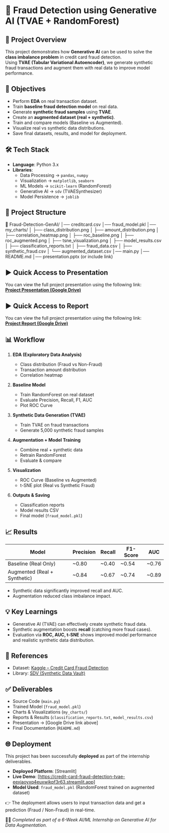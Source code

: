 # 🚀 Fraud Detection using Generative AI (TVAE + RandomForest)

## 📌 Project Overview
This project demonstrates how **Generative AI** can be used to solve the **class imbalance problem** in credit card fraud detection.  
Using **TVAE (Tabular Variational Autoencoder)**, we generate synthetic fraud transactions and augment them with real data to improve model performance.



## 🎯 Objectives
- Perform **EDA** on real transaction dataset.  
- Train **baseline fraud detection model** on real data.  
- Generate **synthetic fraud samples** using **TVAE**.  
- Create an **augmented dataset (real + synthetic)**.  
- Train and compare models (Baseline vs Augmented).  
- Visualize real vs synthetic data distributions.  
- Save final datasets, results, and model for deployment.  



## 🛠️ Tech Stack
- **Language**: Python 3.x  
- **Libraries**:  
  - Data Processing → `pandas`, `numpy`  
  - Visualization → `matplotlib`, `seaborn`  
  - ML Models → `scikit-learn` (RandomForest)  
  - Generative AI → `sdv` (TVAESynthesizer)  
  - Model Persistence → `joblib`  



## 📂 Project Structure

📁 Fraud-Detection-GenAI/
│── creditcard.csv
│── fraud_model.pkl
│── my_charts/
│ ├── class_distribution.png
│ ├── amount_distribution.png
│ ├── correlation_heatmap.png
│ ├── roc_baseline.png
│ ├── roc_augmented.png
│ ├── tsne_visualization.png
│ ├── model_results.csv
│ ├── classification_reports.txt
│ ├── fraud_data.csv
│ ├── synthetic_fraud.csv
│ └── augmented_dataset.csv
│── main.py
│── README.md
│── presentation.pptx (or include link)




## ▶ Quick Access to Presentation
You can view the full project presentation using the following link:  
**[Project Presentation (Google Drive)](https://drive.google.com/file/d/1y0bT1ZBivlnSpm3rZtzmZpLIddMYpBgF/view?usp=drivesdk)**


## ▶ Quick Access to Report
You can view the full project presentation using the following link:  
**[Project Report (Google Drive)](https://docs.google.com/document/d/1A_btaHfAet5-iXJB0VVs1bwKzJVBJ3Lp/edit?usp=drivesdk&ouid=117420838695032664161&rtpof=true&sd=true)**



## 📊 Workflow
1. **EDA (Exploratory Data Analysis)**  
   - Class distribution (Fraud vs Non-Fraud)  
   - Transaction amount distribution  
   - Correlation heatmap  

2. **Baseline Model**  
   - Train RandomForest on real dataset  
   - Evaluate Precision, Recall, F1, AUC  
   - Plot ROC Curve  

3. **Synthetic Data Generation (TVAE)**  
   - Train TVAE on fraud transactions  
   - Generate 5,000 synthetic fraud samples  

4. **Augmentation + Model Training**  
   - Combine real + synthetic data  
   - Retrain RandomForest  
   - Evaluate & compare  

5. **Visualization**  
   - ROC Curve (Baseline vs Augmented)  
   - t-SNE plot (Real vs Synthetic Fraud)  

6. **Outputs & Saving**  
   - Classification reports  
   - Model results CSV  
   - Final model (`fraud_model.pkl`)  



## 📈 Results
| Model                       | Precision | Recall | F1-Score | AUC   |
|-----------------------------|-----------|--------|----------|-------|
| Baseline (Real Only)        | ~0.80     | ~0.40  | ~0.54    | ~0.76 |
| Augmented (Real + Synthetic)| ~0.84     | ~0.67  | ~0.74    | ~0.89 |

- Synthetic data significantly improved recall and AUC.  
- Augmentation reduced class imbalance impact.  



## 💡 Key Learnings
- Generative AI (TVAE) can effectively create synthetic fraud data.  
- Synthetic augmentation boosts **recall** (catching more fraud cases).  
- Evaluation via **ROC, AUC, t-SNE** shows improved model performance and realistic synthetic data distribution.  



## 📌 References
- Dataset: [Kaggle – Credit Card Fraud Detection](https://www.kaggle.com/mlg-ulb/creditcardfraud)  
- Library: [SDV (Synthetic Data Vault)](https://sdv.dev/)  



## ✅ Deliverables
- Source Code (`main.py`)  
- Trained Model (`fraud_model.pkl`)  
- Charts & Visualizations (`my_charts/`)  
- Reports & Results (`classification_reports.txt`, `model_results.csv`)  
- Presentation → [Google Drive link above]  
- Final Documentation (`README.md`)


## 🌐 Deployment
This project has been successfully **deployed** as part of the internship deliverables.  

- **Deployed Platform**: [Streamlit]  
- **Live Demo**: [https://credit-card-fraud-detection-tvae-eexjaoyxq4euxwikpf3r63.streamlit.app]  
- **Model Used**: `fraud_model.pkl` (RandomForest trained on augmented dataset)  

👉 The deployment allows users to input transaction data and get a prediction (Fraud / Non-Fraud) in real-time.



👨‍💻 *Completed as part of a 6-Week AI/ML Internship on Generative AI for Data Augmentation.*

